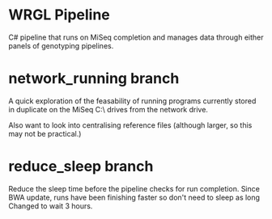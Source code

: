 # WRGL Pipeline

C# pipeline that runs on MiSeq completion and manages data through either panels of genotyping pipelines.


# network_running branch

A quick exploration of the feasability of running programs currently stored in
duplicate on the MiSeq C:\ drives from the network drive.

Also want to look into centralising reference files (although larger, so this
may not be practical.)

# reduce_sleep branch

Reduce the sleep time before the pipeline checks for run completion.
Since BWA update, runs have been finishing faster so don't need to sleep as long
Changed to wait 3 hours.